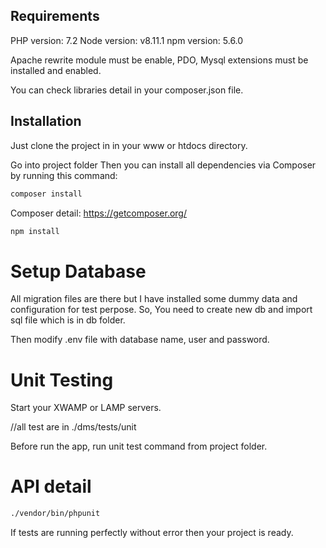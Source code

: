 

## Requirements
PHP version: 7.2
Node version: v8.11.1
npm version: 5.6.0

Apache rewrite module must be enable, PDO, Mysql extensions must be installed and enabled.

You can check libraries detail in your composer.json file.

## Installation

Just clone the project in in your www or htdocs directory.

Go into project folder
Then you can install all dependencies via Composer by running this command:
```bash
composer install

```
Composer detail:
https://getcomposer.org/

```bash
npm install

```

# Setup Database
All migration files are there but I have installed some dummy data and configuration for test perpose.
So, You need to create new db and import sql file which is in db folder.

Then modify .env file with database name, user and password.
 

# Unit Testing 
Start your XWAMP or LAMP servers.

//all test are in ./dms/tests/unit

Before run the app, run unit test command from project folder. 


# API detail







```bash
./vendor/bin/phpunit
```
If tests are running perfectly without error then your project is ready.
